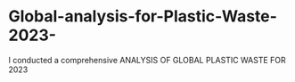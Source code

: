 # Global-analysis-for-Plastic-Waste-2023-
I conducted a comprehensive ANALYSIS OF GLOBAL PLASTIC WASTE FOR 2023
